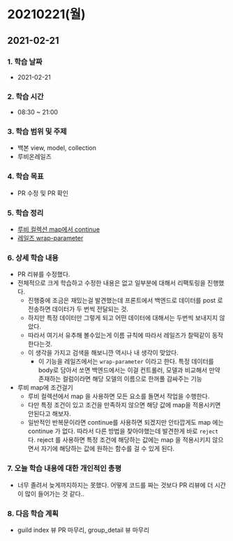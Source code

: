 # 20210221\(월\)

## 2021-02-21

### 1. 학습 날짜

* 2021-02-21

### 2. 학습 시간

* 08:30 ~ 21:00

### 3. 학습 범위 및 주제

* 백본 view, model, collection
* 루비온레일즈

### 4. 학습 목표

* PR 수정 및 PR 확인

### 5. 학습 정리

* [루비 컬렉션 map에서 continue](https://simian114.gitbook.io/blog/undefined/rubyonrails/map)
* [레일즈 wrap-parameter](https://simian114.gitbook.io/blog/undefined/rubyonrails/wrap-parameter-body)

### 6. 상세 학습 내용

* PR 리뷰를 수정했다.
* 전체적으로 크게 학습하고 수정한 내용은 없고 일부분에 대해서 리팩토링을 진행했다.
  * 진행중에 조금은 재밌는걸 발견했는데 프론트에서 백엔드로 데이터를 post 로 전송하면 데이터가 두 번씩 전달되는 것. 
  * 하지만 특정 데이터만 그렇게 되고 어떤 데이터에 대해서는 두번씩 보내지지 않았다.
  * 따라서 여기서 유추해 볼수있는게 이름 규칙에 따라서 레일즈가 찰떡같이 동작한다는것.
  * 이 생각을 가지고 검색을 해보니깐 역시나 내 생각이 맞았다.
    * 이 기능을 레일즈에서는 `wrap-parameter` 이라고 한다. 특정 데이터를 body로 담아서 쏘면 백엔드에서는 이걸 컨트롤러, 모델과 비교해서 만약 존재하는 컬럼이라면 해당 모델의 이름으로 한꺼풀 감싸주는 기능
* 루비 map에 조건걸기
  * 루비 컬렉션에서 map 을 사용하면 모든 요소를 돌면서 작업을 수행한다.
  * 다만 특정 조건이 있고 조건을 만족하지 않으면 해당 값에 map을 적용시키면 안된다고 해보자.
  * 일반적인 반복문이라면 continue를 사용하면 되겠지만 안타깝게도 map 에는 continue 가 없다. 따라서 다른 방법을 찾아야했는데 발견한게 바로 `reject` 다. reject 를 사용하면 특정 조건에 해당하는 값에는 map 을 적용시키지 않으면서 자기에 해당하는 값에 원하는 함수를 걸 수 있게 된다.

### 7. 오늘 학습 내용에 대한 개인적인 총평

* 너무 졸려서 늦게까지하지는 못했다. 어떻게 코드를 짜는 것보다 PR 리뷰에 더 시간이 많이 들어가는 것 같다..

### 8. 다음 학습 계획

* guild index 뷰 PR 마무리, group\_detail 뷰 마무리

